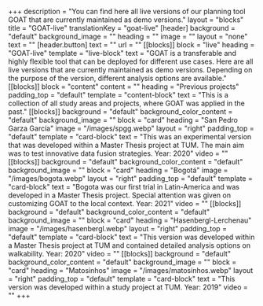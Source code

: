 +++
description = "You can find here all live versions of our planning tool GOAT that are currently maintained as demo versions."
layout = "blocks"
title = "GOAT-live"
translationKey = "goat-live"
[header]
background = "default"
background_image = ""
heading = ""
image = ""
layout = "none"
text = ""
[header.button]
text = ""
url = ""
[[blocks]]
block = "live"
heading = "GOAT-live"
template = "live-block"
text = "GOAT is a transferable and highly flexible tool that can be deployed for different use cases. Here are all live versions that are currently maintained as demo versions. Depending on the purpose of the version, different analysis options are available."
[[blocks]]
block = "content"
content = ""
heading = "Previous projects"
padding_top = "default"
template = "content-block"
text = "This is a collection of all study areas and projects, where GOAT was applied in the past."
[[blocks]]
background = "default"
background_color_content = "default"
background_image = ""
block = "card"
heading = "San Pedro Garza García"
image = "/images/spgg.webp"
layout = "right"
padding_top = "default"
template = "card-block"
text = "This was an experimental version that was developed within a Master Thesis project at TUM. The main aim was to test innovative data fusion strategies.  Year: 2020"
video = ""
[[blocks]]
background = "default"
background_color_content = "default"
background_image = ""
block = "card"
heading = "Bogotá"
image = "/images/bogota.webp"
layout = "right"
padding_top = "default"
template = "card-block"
text = "Bogota was our first trial in Latin-America and was developed in a Master Thesis project. Special attention was given on customizing GOAT to the local context.  Year: 2021"
video = ""
[[blocks]]
background = "default"
background_color_content = "default"
background_image = ""
block = "card"
heading = "Hasenbergl-Lerchenau"
image = "/images/hasenbergl.webp"
layout = "right"
padding_top = "default"
template = "card-block"
text = "This version was developed within a Master Thesis project at TUM and contained detailed analysis options on walkability.  Year: 2020"
video = ""
[[blocks]]
background = "default"
background_color_content = "default"
background_image = ""
block = "card"
heading = "Matosinhos"
image = "/images/matosinhos.webp"
layout = "right"
padding_top = "default"
template = "card-block"
text = "This version was developed within a study project at TUM.  Year: 2019"
video = ""
+++
